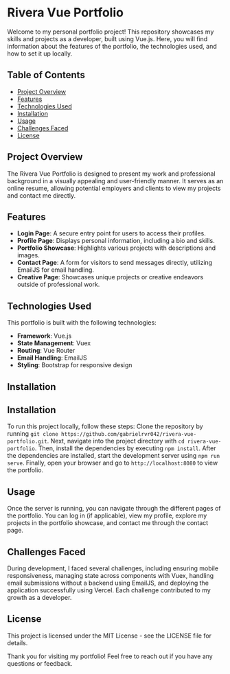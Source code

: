 # Rivera Vue Portfolio

Welcome to my personal portfolio project! This repository showcases my skills and projects as a developer, built using Vue.js. Here, you will find information about the features of the portfolio, the technologies used, and how to set it up locally.

## Table of Contents
- [Project Overview](#project-overview)
- [Features](#features)
- [Technologies Used](#technologies-used)
- [Installation](#installation)
- [Usage](#usage)
- [Challenges Faced](#challenges-faced)
- [License](#license)

## Project Overview

The Rivera Vue Portfolio is designed to present my work and professional background in a visually appealing and user-friendly manner. It serves as an online resume, allowing potential employers and clients to view my projects and contact me directly.

## Features

- **Login Page**: A secure entry point for users to access their profiles.
- **Profile Page**: Displays personal information, including a bio and skills.
- **Portfolio Showcase**: Highlights various projects with descriptions and images.
- **Contact Page**: A form for visitors to send messages directly, utilizing EmailJS for email handling.
- **Creative Page**: Showcases unique projects or creative endeavors outside of professional work.

## Technologies Used

This portfolio is built with the following technologies:
- **Framework**: Vue.js
- **State Management**: Vuex
- **Routing**: Vue Router
- **Email Handling**: EmailJS
- **Styling**: Bootstrap for responsive design

## Installation

## Installation

To run this project locally, follow these steps: Clone the repository by running `git clone https://github.com/gabrielrvr042/rivera-vue-portfolio.git`. Next, navigate into the project directory with `cd rivera-vue-portfolio`. Then, install the dependencies by executing `npm install`. After the dependencies are installed, start the development server using `npm run serve`. Finally, open your browser and go to `http://localhost:8080` to view the portfolio.

## Usage

Once the server is running, you can navigate through the different pages of the portfolio. You can log in (if applicable), view my profile, explore my projects in the portfolio showcase, and contact me through the contact page.

## Challenges Faced

During development, I faced several challenges, including ensuring mobile responsiveness, managing state across components with Vuex, handling email submissions without a backend using EmailJS, and deploying the application successfully using Vercel. Each challenge contributed to my growth as a developer.

## License

This project is licensed under the MIT License - see the LICENSE file for details.

Thank you for visiting my portfolio! Feel free to reach out if you have any questions or feedback.

   
